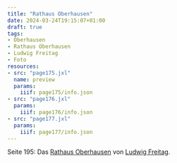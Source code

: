 ```yaml
---
title: "Rathaus Oberhausen"
date: 2024-03-24T19:15:07+01:00
draft: true
tags:
- Oberhausen
- Rathaus Oberhausen
- Ludwig Freitag
- Foto
resources:
- src: "page175.jxl"
  name: preview
  params:
    iiif: page175/info.json
- src: "page176.jxl"
  params:
    iiif: page176/info.json
- src: "page177.jxl"
  params:
    iiif: page177/info.json
---
```


Seite 195: Das [Rathaus Oberhausen](/tags/Rathaus-Oberhausen) von [Ludwig Freitag](/tags/Ludwig-Freitag).
